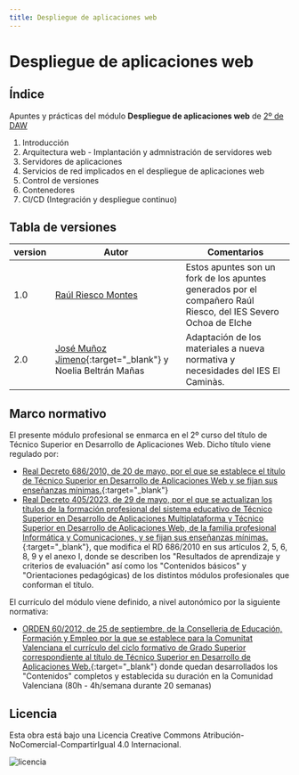 ```yaml
---
title: Despliegue de aplicaciones web
---
```


# Despliegue de aplicaciones web

## Índice

Apuntes y prácticas del módulo **Despliegue de aplicaciones web** de <u>2º de DAW</u>

1. Introducción
2. Arquitectura web - Implantación y admnistración de servidores web
3. Servidores de aplicaciones
4. Servicios de red implicados en el despliegue de aplicaciones web
5. Control de versiones
6. Contenedores
7. CI/CD (Integración y despliegue continuo)

## Tabla de versiones

| version | Autor                                                                | Comentarios                                                                                                    |
| ------- | -------------------------------------------------------------------- | -------------------------------------------------------------------------------------------------------------- |
| 1.0     | [Raúl Riesco Montes](mailto:r.riesco@edu.gva.es)                            | Estos apuntes son un fork de los apuntes generados por el compañero Raúl Riesco, del IES Severo Ochoa de Elche |
| 2.0     | [José Muñoz Jimeno](https://about.me/jmunozj){:target="_blank"} y Noelia Beltrán Mañas | Adaptación de los materiales a nueva normativa y necesidades del IES El Caminàs.                               |

## Marco normativo
El presente módulo profesional se enmarca en el 2º curso del título de Técnico Superior en Desarrollo de Aplicaciones Web. Dicho título viene regulado por:

- [Real Decreto 686/2010, de 20 de mayo, por el que se establece el título de Técnico Superior en Desarrollo de Aplicaciones Web y se fijan sus enseñanzas mínimas.](https://www.boe.es/eli/es/rd/2010/05/20/686){:target="_blank"}
- [Real Decreto 405/2023, de 29 de mayo, por el que se actualizan los títulos de la formación profesional del sistema educativo de Técnico Superior en Desarrollo de Aplicaciones Multiplataforma y Técnico Superior en Desarrollo de Aplicaciones Web, de la familia profesional Informática y Comunicaciones, y se fijan sus enseñanzas mínimas.](https://www.boe.es/eli/es/rd/2023/05/29/405){:target="_blank"}, que modifica el RD 686/2010 en sus artículos 2, 5, 6, 8, 9 y el anexo I, donde se describen los "Resultados de aprendizaje y criterios de evaluación" así como los "Contenidos básicos" y "Orientaciones pedagógicas) de los distintos módulos profesionales que conforman el título.
 
El currículo del módulo viene definido, a nivel autonómico por la siguiente normativa:

- [ORDEN 60/2012, de 25 de septiembre, de la Conselleria de Educación, Formación y Empleo por la que se establece para la Comunitat Valenciana el currículo del ciclo formativo de Grado Superior correspondiente al título de Técnico Superior en Desarrollo de Aplicaciones Web.](https://dogv.gva.es/es/eli/es-vc/o/2012/09/25/60/){:target="_blank"} donde quedan desarrollados los "Contenidos" completos y establecida su duración en la Comunidad Valenciana (80h - 4h/semana durante 20 semanas)

## Licencia

Esta obra está bajo una Licencia Creative Commons Atribución-NoComercial-CompartirIgual 4.0 Internacional.

![licencia](https://i.creativecommons.org/l/by-nc-sa/4.0/88x31.png)

